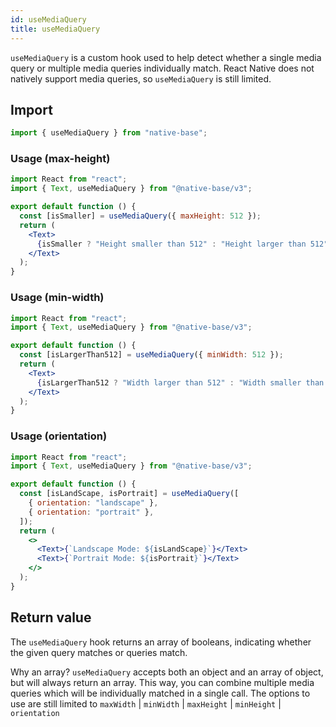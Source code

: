 ```yaml
---
id: useMediaQuery
title: useMediaQuery
---
```


`useMediaQuery` is a custom hook used to help detect whether a single media query or multiple media queries individually match. React Native does not natively support media queries, so `useMediaQuery` is still limited.

## Import

```jsx
import { useMediaQuery } from "native-base";
```

### Usage (max-height)

```jsx
import React from "react";
import { Text, useMediaQuery } from "@native-base/v3";

export default function () {
  const [isSmaller] = useMediaQuery({ maxHeight: 512 });
  return (
    <Text>
      {isSmaller ? "Height smaller than 512" : "Height larger than 512"}
    </Text>
  );
}
```

### Usage (min-width)

```jsx
import React from "react";
import { Text, useMediaQuery } from "@native-base/v3";

export default function () {
  const [isLargerThan512] = useMediaQuery({ minWidth: 512 });
  return (
    <Text>
      {isLargerThan512 ? "Width larger than 512" : "Width smaller than 512"}
    </Text>
  );
}
```

### Usage (orientation)

```jsx
import React from "react";
import { Text, useMediaQuery } from "@native-base/v3";

export default function () {
  const [isLandScape, isPortrait] = useMediaQuery([
    { orientation: "landscape" },
    { orientation: "portrait" },
  ]);
  return (
    <>
      <Text>{`Landscape Mode: ${isLandScape}`}</Text>
      <Text>{`Portrait Mode: ${isPortrait}`}</Text>
    </>
  );
}
```

## Return value

The `useMediaQuery` hook returns an array of booleans, indicating whether the given query matches or queries match.

Why an array? `useMediaQuery` accepts both an object and an array of object, but will always return an array. This way, you can combine multiple media queries which will be individually matched in a single call. The options to use are still limited to `maxWidth` | `minWidth` | `maxHeight` | `minHeight` | `orientation`
